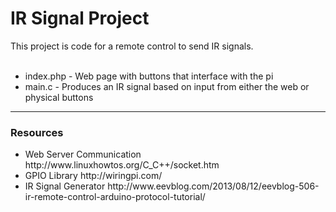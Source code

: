 <h1>IR Signal Project</h1>
This project is code for a remote control to send IR signals.
<br><br>
<ul>
  <li>index.php - Web page with buttons that interface with the pi</li>
  <li>main.c	- Produces an IR signal based on input from either the web or physical buttons</li>
</ul>
<hr>
<h3>Resources</h3>
<ul>
	<li>Web Server Communication  	http://www.linuxhowtos.org/C_C++/socket.htm</li>
	<li>GPIO Library  				http://wiringpi.com/</li>
	<li>IR Signal Generator			http://www.eevblog.com/2013/08/12/eevblog-506-ir-remote-control-arduino-protocol-tutorial/</li>
</ul>
